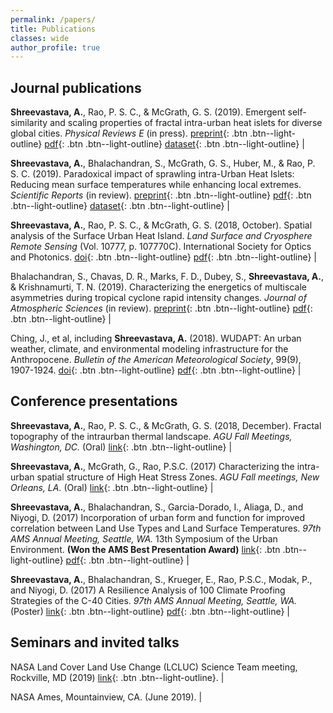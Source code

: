 ```yaml
---
permalink: /papers/
title: Publications
classes: wide
author_profile: true
---
```


<!--
[Default Button Text](#link){: .btn}
[Grey Button Text](#link){: .btn .btn--primary}
[Green Button Text](#link){: .btn .btn--success}
[Orange Button Text](#link){: .btn .btn--warning}
[Red Button Text](#link){: .btn .btn--danger}
[Blue Button Text](#link){: .btn .btn--info}
[Inverse Button](#link){: .btn .btn--inverse}
[Light Outline Button](#link){: .btn .btn--light-outline}
-->

## Journal publications

**Shreevastava, A.**, Rao, P. S. C., & McGrath, G. S. (2019). Emergent self-similarity and scaling properties of fractal intra-urban heat islets for diverse global cities. <i>Physical Reviews E</i> (in press). [preprint](https://eartharxiv.org/t9s3g){: .btn .btn--light-outline} [pdf](/assets/files/PRE_EarthArXiv.pdf){: .btn .btn--light-outline} [dataset](https://osf.io/53t2g/){: .btn .btn--light-outline} |

**Shreevastava, A.**, Bhalachandran, S., McGrath, G. S., Huber, M., & Rao, P. S. C. (2019). Paradoxical impact of sprawling intra-Urban Heat Islets: Reducing mean surface temperatures while enhancing local extremes. <i>Scientific Reports</i> (in review). [preprint](https://eartharxiv.org/gxj9m/){: .btn .btn--light-outline} [pdf](/assets/files/NSR_EarthArXiv.pdf){: .btn .btn--light-outline} [dataset](https://osf.io/9srdp/){: .btn .btn--light-outline} |

**Shreevastava, A.**, Rao, P. S. C., & McGrath, G. S. (2018, October). Spatial analysis of the Surface Urban Heat Island. <i>Land Surface and Cryosphere Remote Sensing</i> (Vol. 10777, p. 107770C). International Society for Optics and Photonics. [doi](https://doi.org/10.1117/12.2501441){: .btn .btn--light-outline} [pdf](/assets/files/SPIE_2018.pdf){: .btn .btn--light-outline} |

Bhalachandran, S., Chavas, D. R., Marks, F. D., Dubey, S., **Shreevastava, A.**, & Krishnamurti, T. N. (2019). Characterizing the energetics of multiscale asymmetries during tropical cyclone rapid intensity changes. <i>Journal of Atmospheric Sciences</i> (in review). [preprint](https://arxiv.org/abs/1908.03618#){: .btn .btn--light-outline} [pdf](/assets/files/JAS_arxiv_compressed.pdf){: .btn .btn--light-outline} |

Ching, J., et al, including **Shreevastava, A.** (2018). WUDAPT: An urban weather, climate, and environmental modeling infrastructure for the Anthropocene. <i>Bulletin of the American Meteorological Society</i>, 99(9), 1907-1924. [doi](https://doi.org/10.1175/BAMS-D-16-0236.1){: .btn .btn--light-outline} [pdf](/assets/files/WUDAPT_BAMS_2018.pdf){: .btn .btn--light-outline} |


## Conference presentations

**Shreevastava, A.**, Rao, P. S. C., & McGrath, G. S. (2018, December). Fractal topography of the intraurban thermal landscape. <i>AGU Fall Meetings, Washington, DC.</i> (Oral) [link](http://adsabs.harvard.edu/abs/2018AGUFMNG41A..04S){: .btn .btn--light-outline} |

**Shreevastava, A.**, McGrath, G., Rao, P.S.C. (2017) Characterizing the intra-urban spatial structure of High Heat Stress Zones. <i>AGU Fall meetings, New Orleans, LA.</i> (Oral) [link](http://adsabs.harvard.edu/abs/2017AGUFMGC11E..03S){: .btn .btn--light-outline} |

**Shreevastava, A.**, Bhalachandran, S., Garcia-Dorado, I., Aliaga, D., and Niyogi, D. (2017) Incorporation of urban form and function for improved correlation between Land Use Types and Land Surface Temperatures. <i>97th AMS Annual Meeting, Seattle, WA.</i> 13th Symposium of the Urban Environment. **(Won the AMS Best Presentation Award)** [link](https://ams.confex.com/ams/97Annual/webprogram/Paper313630.html){: .btn .btn--light-outline} [pdf](/assets/files/LCZ_LST_AMS-poster.pdf){: .btn .btn--light-outline}  |

**Shreevastava, A.**, Bhalachandran, S., Krueger, E., Rao, P.S.C., Modak, P., and Niyogi, D. (2017) A Resilience Analysis of 100 Climate Proofing Strategies of the C-40 Cities. <i>97th AMS Annual Meeting, Seattle, WA.</i> (Poster) [link](https://ams.confex.com/ams/97Annual/webprogram/Paper313617.html){: .btn .btn--light-outline} [pdf](/assets/files/C40_AMS-Poster.pdf){: .btn .btn--light-outline} |

## Seminars and invited talks

NASA Land Cover Land Use Change (LCLUC) Science Team meeting, Rockville, MD (2019) [link](https://lcluc.umd.edu/meetings/2019-nasa-lcluc-spring-science-team-meeting){: .btn .btn--light-outline}. |

NASA Ames, Mountainview, CA. (June 2019). |
